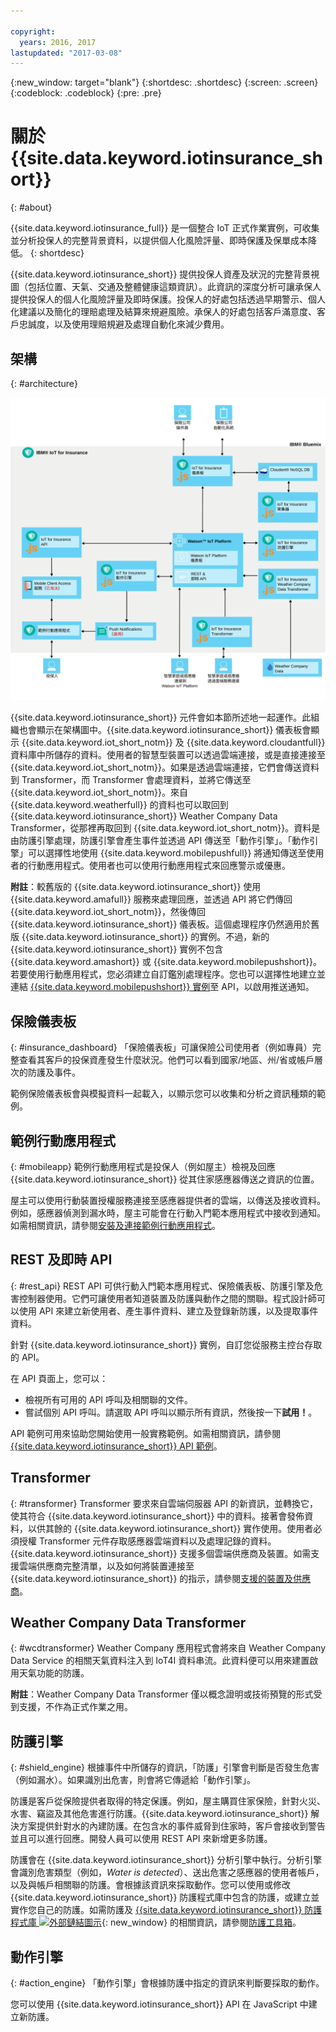 ```yaml
---

copyright:
  years: 2016, 2017
lastupdated: "2017-03-08"
---
```


<!-- Common attributes used in the template are defined as follows: -->
{:new_window: target="blank"}
{:shortdesc: .shortdesc}
{:screen: .screen}
{:codeblock: .codeblock}
{:pre: .pre}

# 關於 {{site.data.keyword.iotinsurance_short}}
{: #about}

{{site.data.keyword.iotinsurance_full}} 是一個整合 IoT 正式作業實例，可收集並分析投保人的完整背景資料，以提供個人化風險評量、即時保護及保單成本降低。
{: shortdesc}

{{site.data.keyword.iotinsurance_short}} 提供投保人資產及狀況的完整背景視圖（包括位置、天氣、交通及整體健康這類資訊）。此資訊的深度分析可讓承保人提供投保人的個人化風險評量及即時保護。投保人的好處包括透過早期警示、個人化建議以及簡化的理賠處理及結算來規避風險。承保人的好處包括客戶滿意度、客戶忠誠度，以及使用理賠規避及處理自動化來減少費用。

## 架構
{: #architecture}

![{{site.data.keyword.iotinsurance_short}} 架構。主題本文會說明本圖。](images/IoT4I_architecture.svg "{{site.data.keyword.iotinsurance_short}} 架構")

{{site.data.keyword.iotinsurance_short}} 元件會如本節所述地一起運作。此組織也會顯示在架構圖中。{{site.data.keyword.iotinsurance_short}} 儀表板會顯示 {{site.data.keyword.iot_short_notm}} 及 {{site.data.keyword.cloudantfull}} 資料庫中所儲存的資料。使用者的智慧型裝置可以透過雲端連接，或是直接連接至 {{site.data.keyword.iot_short_notm}}。如果是透過雲端連接，它們會傳送資料到 Transformer，而 Transformer 會處理資料，並將它傳送至 {{site.data.keyword.iot_short_notm}}。來自 {{site.data.keyword.weatherfull}} 的資料也可以取回到 {{site.data.keyword.iotinsurance_short}} Weather Company Data Transformer，從那裡再取回到 {{site.data.keyword.iot_short_notm}}。資料是由防護引擎處理，防護引擎會產生事件並透過 API 傳送至「動作引擎」。「動作引擎」可以選擇性地使用 {{site.data.keyword.mobilepushfull}} 將通知傳送至使用者的行動應用程式。使用者也可以使用行動應用程式來回應警示或優惠。

**附註**：較舊版的 {{site.data.keyword.iotinsurance_short}} 使用 {{site.data.keyword.amafull}} 服務來處理回應，並透過 API 將它們傳回 {{site.data.keyword.iot_short_notm}}，然後傳回 {{site.data.keyword.iotinsurance_short}} 儀表板。這個處理程序仍然適用於舊版 {{site.data.keyword.iotinsurance_short}} 的實例。不過，新的 {{site.data.keyword.iotinsurance_short}} 實例不包含 {{site.data.keyword.amashort}} 或 {{site.data.keyword.mobilepushshort}}。若要使用行動應用程式，您必須建立自訂鑑別處理程序。您也可以選擇性地建立並連結 [{{site.data.keyword.mobilepushshort}} 實例](../mobilepush/index.html)至 API，以啟用推送通知。

## 保險儀表板
{: #insurance_dashboard}
「保險儀表板」可讓保險公司使用者（例如專員）完整查看其客戶的投保資產發生什麼狀況。他們可以看到國家/地區、州/省或帳戶層次的防護及事件。

範例保險儀表板會與模擬資料一起載入，以顯示您可以收集和分析之資訊種類的範例。

## 範例行動應用程式
{: #mobileapp}
範例行動應用程式是投保人（例如屋主）檢視及回應 {{site.data.keyword.iotinsurance_short}} 從其住家感應器傳送之資訊的位置。

屋主可以使用行動裝置授權服務連接至感應器提供者的雲端，以傳送及接收資料。例如，感應器偵測到漏水時，屋主可能會在行動入門範本應用程式中接收到通知。如需相關資訊，請參閱[安裝及連接範例行動應用程式](iotinsurance_mobile_app.html)。

## REST 及即時 API
{: #rest_api}
REST API 可供行動入門範本應用程式、保險儀表板、防護引擎及危害控制器使用。它們可讓使用者知道裝置及防護與動作之間的關聯。程式設計師可以使用 API 來建立新使用者、產生事件資料、建立及登錄新防護，以及提取事件資料。

針對 {{site.data.keyword.iotinsurance_short}} 實例，自訂您從服務主控台存取的 API。

在 API 頁面上，您可以：  
  - 檢視所有可用的 API 呼叫及相關聯的文件。
  - 嘗試個別 API 呼叫。請選取 API 呼叫以顯示所有資訊，然後按一下**試用！**。

API 範例可用來協助您開始使用一般實務範例。如需相關資訊，請參閱 [{{site.data.keyword.iotinsurance_short}} API 範例](https://github.com/IBM-Bluemix/iot4i-api-examples-nodejs)。


## Transformer
{: #transformer}
Transformer 要求來自雲端伺服器 API 的新資訊，並轉換它，使其符合 {{site.data.keyword.iotinsurance_short}} 中的資料。接著會發佈資料，以供其餘的 {{site.data.keyword.iotinsurance_short}} 實作使用。使用者必須授權 Transformer 元件存取感應器雲端資料以及處理記錄的資料。{{site.data.keyword.iotinsurance_short}} 支援多個雲端供應商及裝置。如需支援雲端供應商完整清單，以及如何將裝置連接至 {{site.data.keyword.iotinsurance_short}} 的指示，請參閱[支援的裝置及供應商](iotinsurance_supporteddevices.html)。

## Weather Company Data Transformer
{: #wcdtransformer}
Weather Company 應用程式會將來自 Weather Company Data Service 的相關天氣資料注入到 IoT4I 資料串流。此資料便可以用來建置啟用天氣功能的防護。

**附註**：Weather Company Data Transformer 僅以概念證明或技術預覽的形式受到支援，不作為正式作業之用。

## 防護引擎
{: #shield_engine}
根據事件中所儲存的資訊，「防護」引擎會判斷是否發生危害（例如漏水）。如果識別出危害，則會將它傳遞給「動作引擎」。

防護是客戶從保險提供者取得的特定保護。例如，屋主購買住家保險，針對火災、水害、竊盜及其他危害進行防護。{{site.data.keyword.iotinsurance_short}} 解決方案提供針對水的內建防護。在包含水的事件威脅到住家時，客戶會接收到警告並且可以進行回應。開發人員可以使用 REST API 來新增更多防護。
  

防護會在 {{site.data.keyword.iotinsurance_short}} 分析引擎中執行。分析引擎會識別危害類型（例如，*Water is detected*）、送出危害之感應器的使用者帳戶，以及與帳戶相關聯的防護。會根據該資訊來採取動作。您可以使用或修改 {{site.data.keyword.iotinsurance_short}} 防護程式庫中包含的防護，或建立並實作您自己的防護。如需防護及 [{{site.data.keyword.iotinsurance_short}} 防護程式庫 ![外部鏈結圖示](../../icons/launch-glyph.svg)](https://github.com/ibm-watson-iot/ioti-shields){: new_window} 的相關資訊，請參閱[防護工具箱](iotinsurance_shield_toolkit.html)。

## 動作引擎
{: #action_engine}
「動作引擎」會根據防護中指定的資訊來判斷要採取的動作。

您可以使用 {{site.data.keyword.iotinsurance_short}} API 在 JavaScript 中建立新防護。
